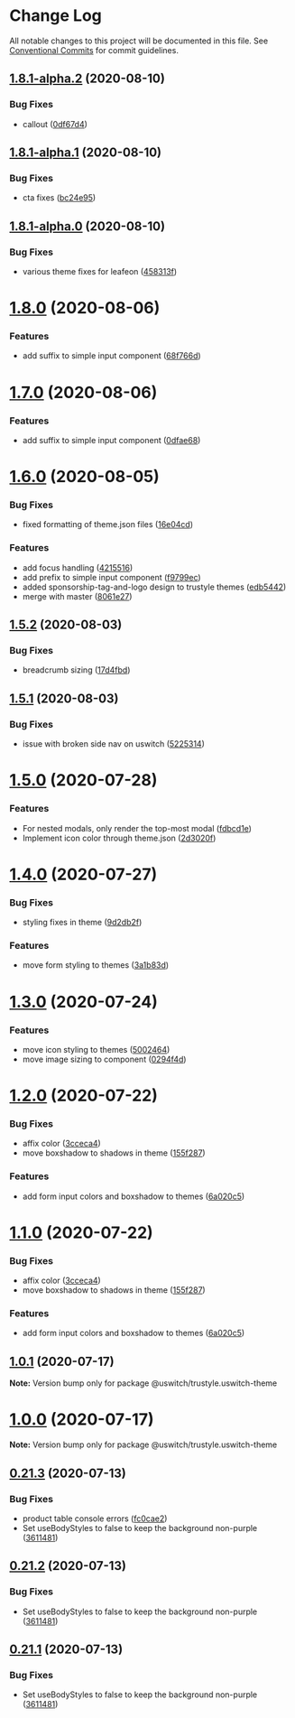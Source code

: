 # Change Log

All notable changes to this project will be documented in this file.
See [Conventional Commits](https://conventionalcommits.org) for commit guidelines.

## [1.8.1-alpha.2](https://github.com/uswitch/trustyle/compare/@uswitch/trustyle.uswitch-theme@1.8.1-alpha.1...@uswitch/trustyle.uswitch-theme@1.8.1-alpha.2) (2020-08-10)


### Bug Fixes

* callout ([0df67d4](https://github.com/uswitch/trustyle/commit/0df67d4))





## [1.8.1-alpha.1](https://github.com/uswitch/trustyle/compare/@uswitch/trustyle.uswitch-theme@1.8.1-alpha.0...@uswitch/trustyle.uswitch-theme@1.8.1-alpha.1) (2020-08-10)


### Bug Fixes

* cta fixes ([bc24e95](https://github.com/uswitch/trustyle/commit/bc24e95))





## [1.8.1-alpha.0](https://github.com/uswitch/trustyle/compare/@uswitch/trustyle.uswitch-theme@1.8.0...@uswitch/trustyle.uswitch-theme@1.8.1-alpha.0) (2020-08-10)


### Bug Fixes

* various theme fixes for leafeon ([458313f](https://github.com/uswitch/trustyle/commit/458313f))





# [1.8.0](https://github.com/uswitch/trustyle/compare/@uswitch/trustyle.uswitch-theme@1.6.0...@uswitch/trustyle.uswitch-theme@1.8.0) (2020-08-06)


### Features

* add suffix to simple input component ([68f766d](https://github.com/uswitch/trustyle/commit/68f766d))





# [1.7.0](https://github.com/uswitch/trustyle/compare/@uswitch/trustyle.uswitch-theme@1.6.0...@uswitch/trustyle.uswitch-theme@1.7.0) (2020-08-06)


### Features

* add suffix to simple input component ([0dfae68](https://github.com/uswitch/trustyle/commit/0dfae68))





# [1.6.0](https://github.com/uswitch/trustyle/compare/@uswitch/trustyle.uswitch-theme@1.5.2...@uswitch/trustyle.uswitch-theme@1.6.0) (2020-08-05)


### Bug Fixes

* fixed formatting of theme.json files ([16e04cd](https://github.com/uswitch/trustyle/commit/16e04cd))


### Features

* add focus handling ([4215516](https://github.com/uswitch/trustyle/commit/4215516))
* add prefix to simple input component ([f9799ec](https://github.com/uswitch/trustyle/commit/f9799ec))
* added sponsorship-tag-and-logo design to trustyle themes ([edb5442](https://github.com/uswitch/trustyle/commit/edb5442))
* merge with master ([8061e27](https://github.com/uswitch/trustyle/commit/8061e27))





## [1.5.2](https://github.com/uswitch/trustyle/compare/@uswitch/trustyle.uswitch-theme@1.5.1...@uswitch/trustyle.uswitch-theme@1.5.2) (2020-08-03)


### Bug Fixes

* breadcrumb sizing ([17d4fbd](https://github.com/uswitch/trustyle/commit/17d4fbd))





## [1.5.1](https://github.com/uswitch/trustyle/compare/@uswitch/trustyle.uswitch-theme@1.5.0...@uswitch/trustyle.uswitch-theme@1.5.1) (2020-08-03)


### Bug Fixes

* issue with broken side nav on uswitch ([5225314](https://github.com/uswitch/trustyle/commit/5225314))





# [1.5.0](https://github.com/uswitch/trustyle/compare/@uswitch/trustyle.uswitch-theme@1.4.0...@uswitch/trustyle.uswitch-theme@1.5.0) (2020-07-28)


### Features

* For nested modals, only render the top-most modal ([fdbcd1e](https://github.com/uswitch/trustyle/commit/fdbcd1e))
* Implement icon color through theme.json ([2d3020f](https://github.com/uswitch/trustyle/commit/2d3020f))





# [1.4.0](https://github.com/uswitch/trustyle/compare/@uswitch/trustyle.uswitch-theme@1.3.0...@uswitch/trustyle.uswitch-theme@1.4.0) (2020-07-27)


### Bug Fixes

* styling fixes in theme ([9d2db2f](https://github.com/uswitch/trustyle/commit/9d2db2f))


### Features

* move form styling to themes ([3a1b83d](https://github.com/uswitch/trustyle/commit/3a1b83d))





# [1.3.0](https://github.com/uswitch/trustyle/compare/@uswitch/trustyle.uswitch-theme@1.2.0...@uswitch/trustyle.uswitch-theme@1.3.0) (2020-07-24)


### Features

* move icon styling to themes ([5002464](https://github.com/uswitch/trustyle/commit/5002464))
* move image sizing to component ([0294f4d](https://github.com/uswitch/trustyle/commit/0294f4d))





# [1.2.0](https://github.com/uswitch/trustyle/compare/@uswitch/trustyle.uswitch-theme@1.0.2...@uswitch/trustyle.uswitch-theme@1.2.0) (2020-07-22)


### Bug Fixes

* affix color ([3cceca4](https://github.com/uswitch/trustyle/commit/3cceca4))
* move boxshadow to shadows in theme ([155f287](https://github.com/uswitch/trustyle/commit/155f287))


### Features

* add form input colors and boxshadow to themes ([6a020c5](https://github.com/uswitch/trustyle/commit/6a020c5))





# [1.1.0](https://github.com/uswitch/trustyle/compare/@uswitch/trustyle.uswitch-theme@1.0.2...@uswitch/trustyle.uswitch-theme@1.1.0) (2020-07-22)


### Bug Fixes

* affix color ([3cceca4](https://github.com/uswitch/trustyle/commit/3cceca4))
* move boxshadow to shadows in theme ([155f287](https://github.com/uswitch/trustyle/commit/155f287))


### Features

* add form input colors and boxshadow to themes ([6a020c5](https://github.com/uswitch/trustyle/commit/6a020c5))





## [1.0.1](https://github.com/uswitch/trustyle/compare/@uswitch/trustyle.uswitch-theme@1.0.0...@uswitch/trustyle.uswitch-theme@1.0.1) (2020-07-17)

**Note:** Version bump only for package @uswitch/trustyle.uswitch-theme





# [1.0.0](https://github.com/uswitch/trustyle/compare/@uswitch/trustyle.uswitch-theme@0.21.3...@uswitch/trustyle.uswitch-theme@1.0.0) (2020-07-17)

**Note:** Version bump only for package @uswitch/trustyle.uswitch-theme





## [0.21.3](https://github.com/uswitch/trustyle/compare/@uswitch/trustyle.uswitch-theme@0.21.0...@uswitch/trustyle.uswitch-theme@0.21.3) (2020-07-13)


### Bug Fixes

* product table console errors ([fc0cae2](https://github.com/uswitch/trustyle/commit/fc0cae2))
* Set useBodyStyles to false to keep the background non-purple ([3611481](https://github.com/uswitch/trustyle/commit/3611481))





## [0.21.2](https://github.com/uswitch/trustyle/compare/@uswitch/trustyle.uswitch-theme@0.21.0...@uswitch/trustyle.uswitch-theme@0.21.2) (2020-07-13)


### Bug Fixes

* Set useBodyStyles to false to keep the background non-purple ([3611481](https://github.com/uswitch/trustyle/commit/3611481))





## [0.21.1](https://github.com/uswitch/trustyle/compare/@uswitch/trustyle.uswitch-theme@0.21.0...@uswitch/trustyle.uswitch-theme@0.21.1) (2020-07-13)


### Bug Fixes

* Set useBodyStyles to false to keep the background non-purple ([3611481](https://github.com/uswitch/trustyle/commit/3611481))
